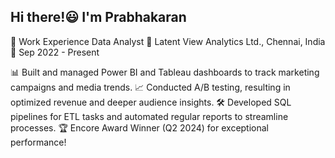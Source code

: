 ## Hi there!😃 I'm Prabhakaran

💼 Work Experience
Data Analyst
📍 Latent View Analytics Ltd., Chennai, India
📅 Sep 2022 - Present

📊 Built and managed Power BI and Tableau dashboards to track marketing campaigns and media trends.
📈 Conducted A/B testing, resulting in optimized revenue and deeper audience insights.
🛠️ Developed SQL pipelines for ETL tasks and automated regular reports to streamline processes.
🏆 Encore Award Winner (Q2 2024) for exceptional performance!

